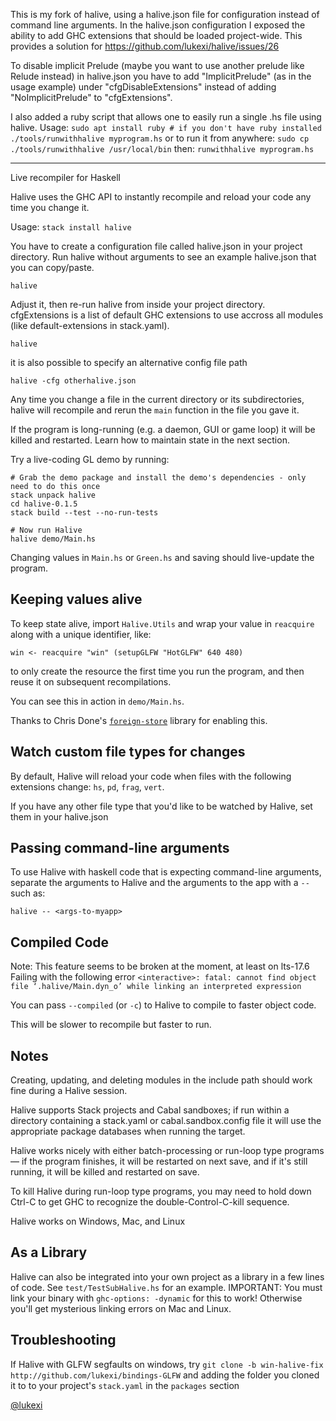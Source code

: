 This is my fork of halive, using a halive.json file for configuration instead of command line arguments.
In the halive.json configuration I exposed the ability to add GHC extensions that should be loaded project-wide.
This provides a solution for https://github.com/lukexi/halive/issues/26

To disable implicit Prelude (maybe you want to use another prelude like Relude instead) in
halive.json you have to add "ImplicitPrelude" (as in the usage example) under
"cfgDisableExtensions" instead of adding "NoImplicitPrelude" to "cfgExtensions".

I also added a ruby script that allows one to easily run a single .hs file using halive.
Usage:
`sudo apt install ruby # if you don't have ruby installed`
`./tools/runwithhalive myprogram.hs`
or to run it from anywhere:
`sudo cp ./tools/runwithhalive /usr/local/bin`
then:
`runwithhalive myprogram.hs`

---

Live recompiler for Haskell

Halive uses the GHC API to instantly recompile
and reload your code any time you change it.

Usage:
`stack install halive`

You have to create a configuration file called halive.json in your project directory.
Run halive without arguments to see an example halive.json that you can copy/paste.

`halive`

Adjust it, then re-run halive from inside your project directory.
cfgExtensions is a list of default GHC extensions to use accross all modules (like default-extensions in stack.yaml).

`halive`

it is also possible to specify an alternative config file path

`halive -cfg otherhalive.json`

Any time you change a file in the current directory or its subdirectories,
halive will recompile and rerun the `main` function in the file you gave it.

If the program is long-running (e.g. a daemon, GUI or game loop) it will be
killed and restarted. Learn how to maintain state in the next section.

Try a live-coding GL demo by running:
```
# Grab the demo package and install the demo's dependencies - only need to do this once
stack unpack halive
cd halive-0.1.5
stack build --test --no-run-tests

# Now run Halive
halive demo/Main.hs
```
Changing values in `Main.hs` or `Green.hs` and saving should live-update the program.

Keeping values alive
--------------------

To keep state alive, import `Halive.Utils` and wrap
your value in `reacquire` along with a unique identifier, like:

`win <- reacquire "win" (setupGLFW "HotGLFW" 640 480)`

to only create the resource the first time you run the program, and then
reuse it on subsequent recompilations.

You can see this in action in `demo/Main.hs`.

Thanks to Chris Done's
[`foreign-store`](https://hackage.haskell.org/package/foreign-store)
library for enabling this.

Watch custom file types for changes
-----------------------------------

By default, Halive will reload your code when files with the following extensions change: `hs`, `pd`, `frag`, `vert`.

If you have any other file type that you'd like to be watched by Halive, set them in your halive.json

Passing command-line arguments
------------------------------

To use Halive with haskell code that is expecting command-line arguments,
separate the arguments to Halive and the arguments to the app with a `--`
such as:

`halive -- <args-to-myapp>`

Compiled Code
-------------

Note: This feature seems to be broken at the moment, at least on lts-17.6
Failing with the following error
`<interactive>: fatal:
    cannot find object file ‘.halive/Main.dyn_o’
    while linking an interpreted expression`

You can pass `--compiled` (or `-c`) to Halive to compile to faster object code.

This will be slower to recompile but faster to run.

Notes
-----

Creating, updating, and deleting modules in the include path should
work fine during a Halive session.

Halive supports Stack projects and Cabal sandboxes;
if run within a directory containing a stack.yaml or cabal.sandbox.config
file it will use the appropriate package databases when running the target.

Halive works nicely with either batch-processing or run-loop type
programs — if the program finishes, it will be restarted on next save,
and if it's still running, it will be killed and restarted on save.

To kill Halive during run-loop type programs, you may need to hold down Ctrl-C
to get GHC to recognize the double-Control-C-kill sequence.

Halive works on Windows, Mac, and Linux

As a Library
------------
Halive can also be integrated into your own project as a library in a few lines of code. See `test/TestSubHalive.hs` for an example.
IMPORTANT: You must link your binary with `ghc-options: -dynamic` for this to work! Otherwise you'll get mysterious linking errors on Mac and Linux.

Troubleshooting
---------------
If Halive with GLFW segfaults on windows, try `git clone -b win-halive-fix http://github.com/lukexi/bindings-GLFW` and adding the folder you cloned it to to your project's `stack.yaml` in the `packages` section

[@lukexi](http://twitter.com/lukexi)
